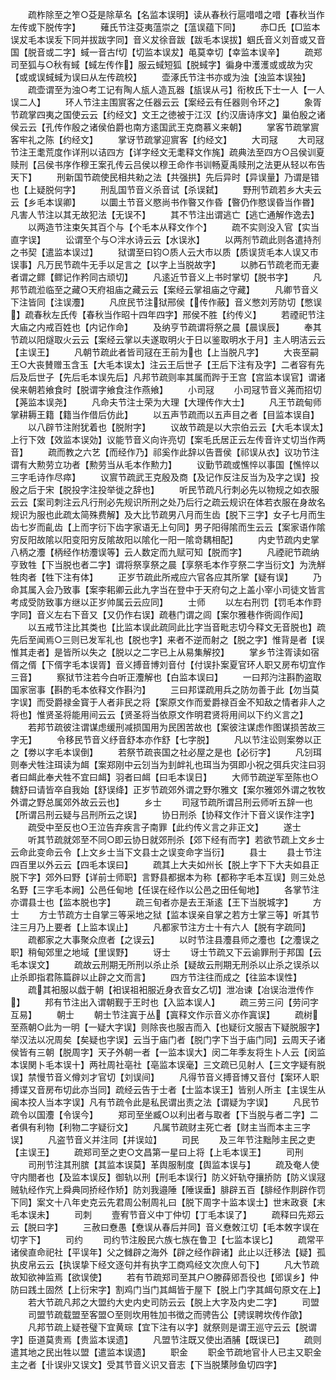 <!-- { "loadSidebar": true } -->
　　疏柞除至之笮○芟是除草名【名监本误明】读从春秋行扈唶唶之唶【春秋当作左传或下脱传字】
　　薙氏节注芟夷蕰崇之【蕰误蕴下同】
　　赤□氏【□监本误犮毛本误叐下同并拔跋字同】音义犮徐音跋【跋毛本误拔】蝈氏音义刘音或又音国【脱音或二字】蜮一音古切【切监本误犮】黾莫幸切【幸监本误辛】
　　疏郑司至狐与○秋有蜮【蜮左传作】服云蜮短狐【脱蜮字】徧身中濩濩或或故为灾【或或误蜮蜮为误曰从左传疏校】
　　壶涿氏节注书亦或为浊【浊监本误独】
　　疏壶谓至为浊○考工记有陶人瓬人造瓦器【瓬误从弓】衔枚氏下士一人【一人误二人】
　　环人节注主围賔客之任器云云【案经云有任器则令环之】
　　象胥节疏掌四夷之国使云云【约经文】文王之徳被于江汉【约汉唐诗序文】巢伯殷之诸侯云云【孔传作殷之诸侯伯爵也南方逺国武王克商慕义来朝】
　　掌客节疏掌賔客牢礼之陈【约经文】
　　掌讶节疏掌迎賔客【约经文】
　　大司冦
　　大司冦节注王耄荒度作详刑以诘四方【详字经文无耄释文作旄】疏典法至四方○吕侯训夏赎刑【吕侯书序作穆王案孔传云吕侯以穆王命作书训畅夏禹赎刑之法更从轻以布告天下】
　　刑新国节疏使民相共勑之法【共强拱】先后异时【异误量】乃谓是错也【上疑脱何字】
　　刑乱国节音义杀音试【杀误弑】
　　野刑节疏若乡大夫云云【乡毛本误卿】
　　以圜土节音义愍尚书作暋又作昏【暋仍作愍误昏当作昬】凡害人节注以其无故犯法【无误不】
　　其不节注出谓逃亡【逃亡通解作逸去】
　　以两造节注束矢其百个与【个毛本从释文作个】
　　疏不实则没入官【实当直字误】
　　讼谓至个与○泮水诗云云【水误氷】
　　以两剂节疏此则各遣持剂之书契【遣监本误过】
　　狱谓至曰钧○质人云大市以质【质误货毛本人误又市误事】凡万民节疏牛无手以足言之【以字上当脱故字】
　　以肺石节疏老而无妻者谓之鳏【鳏记作矜同古顽切】
　　凡逺近节音义上书时掌切【脱书字】
　　凡邦节疏涖临至之藏○天府祖庙之藏云云【案经云掌祖庙之守藏】
　　凡卿节音义下注皆同【注误灋】
　　凡庶民节注狱邢侯【传作蔽】音义憋刘芳防切【憋误】疏春秋左氏传【春秋当作昭十四年四字】邢侯不胜【约传义】
　　若禋祀节注大庙之内戒百姓也【内记作命】
　　及纳亨节疏谓将祭之晨【晨误辰】
　　奉其节疏以阳燧取火云云【案经云掌以夫遂取明火于日以鉴取明水于月】主人明洁云云【主误王】
　　凡朝节疏此者皆司冦在王前为也【上当脱凡字】
　　大丧至嗣王○大丧賛赠玉含玉【大毛本误太】注云王后世子【王后下注有及字】二者容有先后及后世子【先后毛本误先后】凡邦节疏则率其属而跸于王宫【宫监本误官】谓诸侯来朝若飨食时【脱谓字飨食注作燕飨】
　　小司冦
　　小司冦节音义荛而招切【荛监本误尧】
　　凡命夫节注士荣为大理【大理传作大士】
　　凡王节疏甸师掌耕耨王籍【籍当作借后仿此】
　　以五声节疏而以五声目之者【目监本误自】
　　以八辟节注附犹着也【脱附字】
　　议故节疏是以大宗伯云云【大毛本误太】上行下效【效监本误効】议能节音义向许亮切【案毛氏居正云左传音许丈切当作两音】
　　疏而教之六艺【而经作乃】祁奚作此辞以告晋侯【祁误从衣】议功节注谓有大勲劳立功者【勲劳当从毛本作勲力】
　　议勤节疏或憔悴以事国【憔悴以三字毛诗作尽瘁】
　　议賔节疏武王克殷及商【及记作反注反当为及字之误】投殷之后于宋【脱投字注投举徙之辞也】
　　听民节疏凡行刺必先以物规之如衣服云云【案司刺注云凡行刑必先规识所刑之处乃后行之疏云规识在体若衣服在身故名规识为服也此疏太简殊费解】及大比节疏男八月而生齿【脱下三字】女子七月而生齿七岁而齓齿【上而字衍下齿字家语无上句同】男子阳得隂而生云云【案家语作隂穷反阳故隂以阳变阳穷反隂故阳以隂化一阳一隂竒耦相配】
　　内史节疏内史掌八柄之灋【柄经作枋灋误等】云人数定而九赋可知【脱而字】
　　凡禋祀节疏纳亨致牲【下当脱也者二字】谓将祭享祭之晨【享祭毛本作亨祭二字当衍文】为洗觧牲肉者【牲下注有体】
　　正岁节疏此所戒应六官各应其所掌【疑有误】
　　乃命其属入会乃致事【案李耜卿云此九字当在登中于天府句之上盖小宰小司徒文皆言考成受防致事方继以正岁帅属云云应同】
　　士师
　　以左右刑罚【罚毛本作罸字同】音义左右下音又【又仍作右误】疏巷门谓之闾【案尔雅巷作衖闾作闳】
　　以五戒节注比其类也【比监本误此疏同此比字当音毗志切今释文无音脱也】疏先后至闻焉○三则已发军礼也【脱也字】来者不逆而射之【脱之字】惟背是者【误惟其走者】是皆所以失之【脱以之二字已上从易集解挍】
　　掌乡节注胥读如宿偦之偦【下偦字毛本误胥】音义搏音博刘音付【付误扑案夏官环人职又房布切宜作三音】
　　察狱节注若今白听正灋解也【白监本误曰】
　　一曰邦汋注斟酌盗取国家宻事【斟酌毛本依释文作斟汋】
　　三曰邦谍疏用兵之防勿善于此【勿当莫字误】而受爵禄金寳于人者非民之将【案原文作而爱爵禄百金不知敌之情者非人之将也】惟贤圣将能用间云云【贤圣将当依原文作明君贤将用间以下约义言之】
　　若邦节疏彼注谓谋虑缓刑减损国用为民困苦故也【案彼注谋虑作图谋损苦故三字无】
　　令移民节音义纾音舒本亦作舒【七字脱】
　　凡以节注讼则案劵以正之【劵以字毛本误倒】
　　若祭节疏丧国之社必屋之是也【必衍字】
　　凡刉珥则奉犬牲注珥读为衈【案郑刚中云刉当为刲衅礼也珥当为弭即小祝之弭兵灾注曰羽者曰衈此奉犬牲不宜曰衈】羽者曰衈【曰毛本误日】
　　大师节疏逆军至陈也○魏舒曰请皆卒自我始【舒误绛】正岁节疏郊外谓之野尔雅文【案尔雅郊外谓之牧牧外谓之野总属郊外故云云也】
　　乡士
　　司冦节疏所谓吕刑云师听五辞一也【所谓吕刑云疑与吕刑所云之误】
　　协日刑杀【协释文作汁下音义误作注字】
　　疏受中至反也○王泣告弃疾言子南罪【此约传义言之非正文】
　　遂士
　　听其节疏就郊至不同○即云协日就郊刑杀【郊下经有而字】若欲节疏上文乡士云命此变命云令【上文乡士当下文县士之误变命字当衍】
　　县士
　　县士节注四百里以外云云【四毛本误曰】
　　疏其上大夫如州长【脱上字下下大夫如县正脱下字】郊外曰野【详前士师职】言野县都据本为称【都称字毛本互误】则三处总名野【三字毛本阙】公邑任甸地【任误在经作以公邑之田任甸地】
　　各掌节注亦谓县士也【监本脱也字】
　　疏三旬者亦是去王渐逺【王下当脱城字】
　　方士
　　方士节疏方士自掌三等采地之狱【监本误亲自掌之若方士掌三等】听其节注三月乃上要者【上监本误止】
　　凡都家节注方士十有六人【脱有字疏同】
　　疏都家之大事聚众庶者【之误云】
　　以时节注县灋县师之灋也【之灋误之职】稍甸郊里之地域【里误野】
　　讶士
　　讶士节疏又下云谕罪刑于邦国【云毛本误文】
　　疏故云刑期无所刑以杀止杀【疑故云刑期无刑杀以止杀之误杀以止杀即指君陈篇辟以止辟之文而言】
　　四方节注往而成之【往监本误性】
　　疏其衵服以戯于朝【衵误祖衵服近身衣音女乙切】泄冶谏【冶误治泄传作】
　　邦有节注出入谓朝觐于王时也【入监本误人】
　　疏三劳三问【劳问字互易】
　　朝士
　　朝士节注寘于丛【寘释文作示音义亦作寘误】
　　疏树至燕朝○此为一明【一疑大字误】则除丧也服吉而入【也疑衍文服吉下疑脱服字】举汉法以况周矣【矣疑也字误】云当于庙门者【脱门字下当于庙门同】云周天子诸侯皆有三朝【脱周字】天子外朝一者【一监本误大】闵二年季友将生卜人云【闵监本误関卜毛本误十】两社周社亳社【亳监本误毫】三文疏已见射人【三文字疑有脱误】禁慢节音义僔刘才官切【刘误间】
　　凡得节音义搏音博又音付【案环人职搏谍又音房布切此亦当同】疏经云告于士者【士监本误王】皆别人所主【主误生从闽本挍人当本字误】凡有节疏令此是私民谓出责之法【谓疑为字误】
　　凡民节疏令以国灋【令误今】
　　郑司至坐臧○以利出者与取者【下当脱与者二字】二者俱有利物【利物二字疑衍文】
　　凡属节疏财主死亡者【财主当而本主三字误】
　　凡盗节音义并注同【并误竝】
　　司民
　　及三年节注黜陟主民之吏【主误王】
　　疏郑司至之吏○文昌第一星曰上将【上毛本误王】
　　司刑
　　司刑节注其刑膑【其监本误莫】革舆服制度【舆监本误与】
　　疏及奄人使守内閤者也【及监本误反】御轨以刑【刑毛本误行】防义奸轨夺攘挢防【防义误冦贼轨经作宄上舜典同挢经作矫】防刘我邉陲【陲误垂】腓辟五百【腓经作剕辟作罚下同】案文十八年史克云先君周公制周礼曰【脱下周字十监本误士】世末政衰【末毛本误未】
　　司刺
　　壹宥节音义中丁仲切【丁毛本误了】
　　疏释曰先郑云云【脱曰字】
　　三赦曰憃愚【憃误从春后并同】音义憃敇江切【毛本敇字误在切字下】
　　司约
　　司约节注殷民六族七族在鲁卫【七监本误匕】
　　疏常平诸侯直命祀社【平误年】父之雠辟之海外【辟之经作辟诸】此止以迁移法【疑】孤执皮帛云云【执误挚下经文逐句并有执字工商鸡经文次庶人句下】
　　凡大节疏故知欲神监焉【欲误使】
　　若有节疏郑司至其户○滕薛郳吾役也【郳误乡】仲防曰践土固然【上衍宋字】割鸡门当门其衈皆于屋下【脱上门字其衈句原文在上】
　　若大节疏凡邦之大盟约大史内史司防云云【脱上大字及内史二字】
　　司盟
　　司盟节疏载盟至客盟○至则坎用牲加书徴之而骋告公【骋误聘坎传作欿】
　　凡邦节疏上疑苍璧下宜黄琮【宜下注有以字】就祭则是谓王巡守云云【脱谓字】臣道莫贵焉【贵监本误遗】
　　凡盟节注既又使出酒脯【既误已】
　　疏则遣其地之民出牲以盟【遣监本误遗】
　　职金
　　职金节疏地官卝人已主又职金主之者【卝误丱又误文】受其节音义识又音志【下当脱橥陟鱼切四字】
